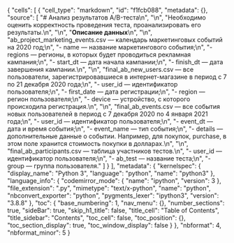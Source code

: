 {
 "cells": [
  {
   "cell_type": "markdown",
   "id": "f1fcb088",
   "metadata": {},
   "source": [
    "# Анализ результатов A/B-теста\n",
    "\n",
    "Необходимо оценить корректность проведения теста, проанализировать его результаты.\n",
    "\n",
    "**Описание данных**\n",
    "\n",
    "ab_project_marketing_events.csv — календарь маркетинговых событий на 2020 год;\n",
    "- name — название маркетингового события;\n",
    "- regions — регионы, в которых будет проводиться рекламная кампания;\n",
    "- start_dt — дата начала кампании;\n",
    "- finish_dt — дата завершения кампании.\n",
    "\n",
    "final_ab_new_users.csv — все пользователи, зарегистрировавшиеся в интернет-магазине в период с 7 по 21 декабря 2020 года;\n",
    "- user_id — идентификатор пользователя;\n",
    "- first_date — дата регистрации;\n",
    "- region — регион пользователя;\n",
    "- device — устройство, с которого происходила регистрация.\n",
    "\n",
    "final_ab_events.csv — все события новых пользователей в период с 7 декабря 2020 по 4 января 2021 года;\n",
    "- user_id — идентификатор пользователя;\n",
    "- event_dt — дата и время события;\n",
    "- event_name — тип события;\n",
    "- details — дополнительные данные о событии. Например, для покупок, purchase, в этом поле хранится стоимость покупки в долларах.\n",
    "\n",
    "final_ab_participants.csv — таблица участников тестов.\n",
    "- user_id — идентификатор пользователя;\n",
    "- ab_test — название теста;\n",
    "- group — группа пользователя."
   ]
  }
 ],
 "metadata": {
  "kernelspec": {
   "display_name": "Python 3",
   "language": "python",
   "name": "python3"
  },
  "language_info": {
   "codemirror_mode": {
    "name": "ipython",
    "version": 3
   },
   "file_extension": ".py",
   "mimetype": "text/x-python",
   "name": "python",
   "nbconvert_exporter": "python",
   "pygments_lexer": "ipython3",
   "version": "3.8.8"
  },
  "toc": {
   "base_numbering": 1,
   "nav_menu": {},
   "number_sections": true,
   "sideBar": true,
   "skip_h1_title": false,
   "title_cell": "Table of Contents",
   "title_sidebar": "Contents",
   "toc_cell": false,
   "toc_position": {},
   "toc_section_display": true,
   "toc_window_display": false
  }
 },
 "nbformat": 4,
 "nbformat_minor": 5
}
